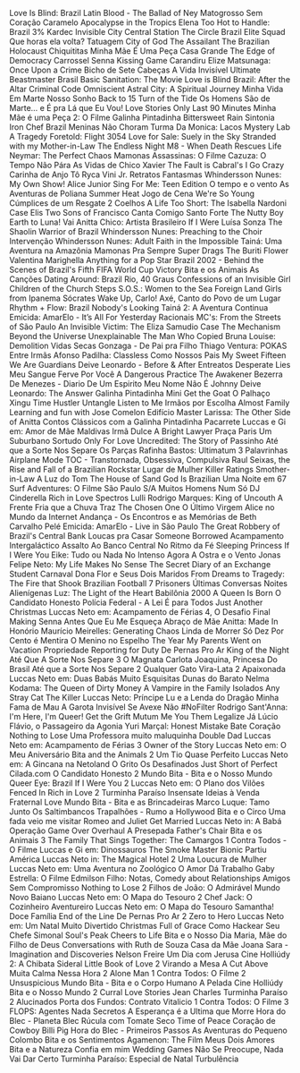 Love Is Blind: Brazil
Latin Blood - The Ballad of Ney Matogrosso
Sem Coração
Caramelo
Apocalypse in the Tropics
Elena
Too Hot to Handle: Brazil
3%
Kardec
Invisible City
Central Station
The Circle Brazil
Elite Squad
Que horas ela volta?
Tatuagem
City of God
The Assailant
The Brazilian Holocaust
Chiquititas
Minha Mãe É Uma Peça
Casa Grande
The Edge of Democracy
Carrossel
Senna
Kissing Game
Carandiru
Elize Matsunaga: Once Upon a Crime
Bicho de Sete Cabeças
A Vida Invisível
Ultimate Beastmaster Brasil
Basic Sanitation: The Movie
Love is Blind Brazil: After the Altar
Criminal Code
Omniscient
Astral City: A Spiritual Journey
Minha Vida Em Marte
Nosso Sonho
Back to 15
Turn of the Tide
Os Homens São de Marte… e É pra Lá que Eu Vou!
Love Stories Only Last 90 Minutes
Minha Mãe é uma Peça 2: O Filme
Galinha Pintadinha
Bittersweet Rain
Sintonia
Iron Chef Brazil
Meninas Não Choram
Turma Da Monica: Lacos
Mystery Lab
A Tragedy Foretold: Flight 3054
Love for Sale: Suely in the Sky
Stranded with my Mother-in-Law
The Endless Night
M8 - When Death Rescues Life
Neymar: The Perfect Chaos
Mamonas Assassinas: O Filme
Cazuza: O Tempo Não Pára
As Vidas de Chico Xavier
The Fault is Cabral's
I Go Crazy
Carinha de Anjo
Tô Ryca
Vini Jr.
Retratos Fantasmas
Whindersson Nunes: My Own Show!
Alice Junior
Sing For Me: Teen Edition
O tempo e o vento
As Aventuras de Poliana
Summer Heat
Jogo de Cena
We're So Young
Cúmplices de um Resgate
2 Coelhos
A Life Too Short: The Isabella Nardoni Case
Elis
Two Sons of Francisco
Canta Comigo
Santo Forte
The Nutty Boy
Earth to Luna!
Vai Anitta
Chico: Artista Brasileiro
If I Were Luísa Sonza
The Shaolin Warrior of Brazil
Whindersson Nunes: Preaching to the Choir
Intervenção
Whindersson Nunes: Adult
Faith in the Impossible
Tainá: Uma Aventura na Amazônia
Mamonas Pra Sempre
Super Drags
The Buriti Flower
Valentina
Marighella
Anything for a Pop Star
Brazil 2002 - Behind the Scenes of Brazil's Fifth FIFA World Cup Victory
Bita e os Animais
As Canções
Dating Around: Brazil
Rio, 40 Graus
Confessions of an Invisible Girl
Children of the Church Steps
S.O.S.: Women to the Sea
Foreign Land
Girls from Ipanema
Sócrates
Wake Up, Carlo!
Axé, Canto do Povo de um Lugar
Rhythm + Flow: Brazil
Nobody's Looking
Tainá 2: A Aventura Continua
Emicida: AmarElo - It’s All For Yesterday
Racionais MC's: From the Streets of São Paulo
An Invisible Victim: The Eliza Samudio Case
The Mechanism
Beyond the Universe
Unexplainable
The Man Who Copied
Bruna Louise: Demolition
Vidas Secas
Gonzaga - De Pai pra Filho
Thiago Ventura: POKAS
Entre Irmãs
Afonso Padilha: Classless
Como Nossos Pais
My Sweet Fifteen
We Are Guardians
Deive Leonardo - Before & After
Entreatos
Desperate Lies
Meu Sangue Ferve Por Você
A Dangerous Practice
The Awakener
Bezerra De Menezes - Diario De Um Espirito
Meu Nome Não É Johnny
Deive Leonardo: The Answer
Galinha Pintadinha Mini
Get the Goat
O Palhaço
Xingu
Time Hustler
Untangle
Listen to Me
Irmãos por Escolha
Almost Family
Learning and fun with Jose Comelon
Edifício Master
Larissa: The Other Side of Anitta
Contos Clássicos com a Galinha Pintadinha
Pacarrete
Luccas e Gi em: Amor de Mãe
Maldivas
Irmã Dulce
A Bright Lawyer
Praça Paris
Um Suburbano Sortudo
Only For Love
Uncredited: The Story of Passinho
Até que a Sorte Nos Separe
Os Parças
Rafinha Bastos: Ultimatum
3 Palavrinhas
Airplane Mode
TOC - Transtornada, Obsessiva, Compulsiva
Raul Seixas, the Rise and Fall of a Brazilian Rockstar
Lugar de Mulher
Killer Ratings
Smother-in-Law
A Luz do Tom
The House of Sand
God Is Brazilian
Uma Noite em 67
Surf Adventures: O Filme
São Paulo S/A
Muitos Homens Num Só
DJ Cinderella
Rich in Love
Spectros
Lulli
Rodrigo Marques: King of Uncouth
A Frente Fria que a Chuva Traz
The Chosen One
O Último Virgem
Alice no Mundo da Internet
Andança - Os Encontros e as Memórias de Beth Carvalho
Pelé
Emicida: AmarElo - Live in São Paulo
The Great Robbery of Brazil's Central Bank
Loucas pra Casar
Someone Borrowed
Acampamento Intergaláctico
Assalto Ao Banco Central
No Ritmo da Fé
Sleeping Princess
If I Were You
Eike: Tudo ou Nada
No Intenso Agora
A Ostra e o Vento
Jonas
Felipe Neto: My Life Makes No Sense
The Secret Diary of an Exchange Student
Carnaval
Dona Flor e Seus Dois Maridos
From Dreams to Tragedy: The Fire that Shook Brazilian Football
7 Prisoners
Últimas Conversas
Noites Alienígenas
Luz: The Light of the Heart
Babilônia 2000
A Queen Is Born
O Candidato Honesto
Polícia Federal - A Lei É para Todos
Just Another Christmas
Luccas Neto em: Acampamento de Férias 4, O Desafio Final
Making Senna
Antes Que Eu Me Esqueça
Abraço de Mãe
Anitta: Made In Honório
Maurício Meirelles: Generating Chaos
Linda de Morrer
Só Dez Por Cento é Mentira
O Menino no Espelho
The Year My Parents Went on Vacation
Propriedade
Reporting for Duty
De Pernas Pro Ar
King of the Night
Até Que A Sorte Nos Separe 3
O Magnata
Carlota Joaquina, Princesa Do Brasil
Até que a Sorte Nos Separe 2
Qualquer Gato Vira-Lata 2
Apaixonada
Luccas Neto em: Duas Babás Muito Esquisitas
Dunas do Barato
Nelma Kodama: The Queen of Dirty Money
A Vampire in the Family
Isolados
Any Stray Cat
The Killer
Luccas Neto: Príncipe Lu e a Lenda do Dragão
Minha Fama de Mau
A Garota Invisível
Se Avexe Não
#NoFilter
Rodrigo Sant'Anna: I'm Here, I'm Queer!
Get the Grift
Mutum
Me You Them
Legalize Já
Lúcio Flávio, o Passageiro da Agonia
Yuri Marçal: Honest Mistake
Bate Coração
Nothing to Lose
Uma Professora muito maluquinha
Double Dad
Luccas Neto em: Acampamento de Férias 3
Owner of the Story
Luccas Neto em: O Meu Aniversário
Bita and the Animals 2
Um Tio Quase Perfeito
Luccas Neto em: A Gincana na Netoland
O Grito
Os Desafinados
Just Short of Perfect
Cilada.com
O Candidato Honesto 2
Mundo Bita - Bita e o Nosso Mundo
Queer Eye: Brazil
If I Were You 2
Luccas Neto em: O Plano dos Vilões
Fenced In
Rich in Love 2
Turminha Paraíso
Insensate
Ideias à Venda
Fraternal Love
Mundo Bita - Bita e as Brincadeiras
Marco Luque: Tamo Junto
Os Saltimbancos Trapalhões - Rumo a Hollywood
Bita e o Circo
Uma fada veio me visitar
Romeo and Juliet Get Married
Luccas Neto in: A Babá Operação Game Over
Overhaul
A Presepada
Father's Chair
Bita e os Animais 3
The Family That Sings Together: The Camargos
1 Contra Todos - O Filme
Luccas e Gi em: Dinossauros
The Smoke Master
Bionic
Partiu América
Luccas Neto in: The Magical Hotel 2
Uma Loucura de Mulher
Luccas Neto em: Uma Aventura no Zoológico
O Amor Dá Trabalho
Gaby Estrella: O Filme
Edmilson Filho: Notas, Comedy about Relationships
Amigos Sem Compromisso
Nothing to Lose 2
Filhos de João: O Admirável Mundo Novo Baiano
Luccas Neto em: O Mapa do Tesouro 2
Chef Jack: O Cozinheiro Aventureiro
Luccas Neto em: O Mapa do Tesouro
Samantha!
Doce Família
End of the Line
De Pernas Pro Ar 2
Zero to Hero
Luccas Neto em: Um Natal Muito Divertido
Christmas Full of Grace
Como Hackear Seu Chefe
Simonal
Soul's Peak
Cheers to Life
Bita e o Nosso Dia
Maria, Mãe do Filho de Deus
Conversations with Ruth de Souza
Casa da Mãe Joana
Sara - Imagination and Discoveries
Nelson Freire
Um Dia com Jerusa
Cine Holliúdy 2: A Chibata Sideral
Little Book of Love 2
Virando a Mesa
A Cut Above
Muita Calma Nessa Hora 2
Alone Man
1 Contra Todos: O Filme 2
Unsuspicious
Mundo Bita - Bita e o Corpo Humano
A Pelada
Cine Holliúdy
Bita e o Nosso Mundo 2
Curral
Love Stories
Jean Charles
Turminha Paraíso 2
Alucinados
Porta dos Fundos: Contrato Vitalicio
1 Contra Todos: O Filme 3
FLOPS: Agentes Nada Secretos
A Esperança é a Ultima que Morre
Hora do Blec - Planeta Blec
Rúcula com Tomate Seco
Time of Peace
Coração de Cowboy
Billi Pig
Hora do Blec - Primeiros Passos
As Aventuras do Pequeno Colombo
Bita e os Sentimentos
Agamenon: The Film
Meus Dois Amores
Bita e a Natureza
Confia em mim
Wedding Games
Não Se Preocupe, Nada Vai Dar Certo
Turminha Paraíso: Especial de Natal
Turbulência